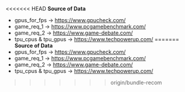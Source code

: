 <<<<<<< HEAD
**Source of Data**
- gpus_for_fps -> https://www.gpucheck.com/
- game_req_1 -> https://www.pcgamebenchmark.com/ 
- game_req_2 -> https://www.game-debate.com/
- tpu_cpus & tpu_gpus -> https://www.techpowerup.com/
=======
**Source of Data**
- gpus_for_fps -> https://www.gpucheck.com/
- game_req_1 -> https://www.pcgamebenchmark.com/ 
- game_req_2 -> https://www.game-debate.com/
- tpu_cpus & tpu_gpus -> https://www.techpowerup.com/
>>>>>>> origin/bundle-recom
